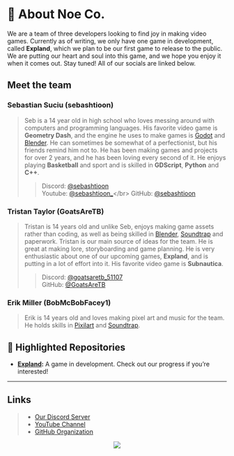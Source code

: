 # 📜 About Noe Co.
We are a team of three developers looking to find joy in making video games. Currently as of writing, we only have one game in development, called **Expland**, which we plan to be our first game to release to the public. We are putting our heart and soul into this game, and we hope you enjoy it when it comes out. Stay tuned! All of our socials are linked below.
## Meet the team
### Sebastian Suciu (sebashtioon)
>  Seb is a 14 year old in high school who loves messing around with computers and programming languages. His favorite video game is **Geometry Dash**, and the engine he uses to make games is [Godot](https://godotengine.org/) and [Blender](https://www.blender.org/). He can sometimes be somewhat of a perfectionist, but his friends remind him not to. He has been making games and projects for over 2 years, and he has been loving every second of it. He enjoys playing **Basketball** and sport and is skilled in **GDScript**, **Python** and **C++**.
> > Discord: [@sebashtioon](https://discord.com/users/1110329250306859018) </br>
> > Youtube: [@sebashtioon_](https://www.youtube.com/@sebashtioon_)</br>
> > GitHub: [@sebashtioon](https://github.com/sebashtioon)</br>
### Tristan Taylor (GoatsAreTB)
> Tristan is 14 years old and unlike Seb, enjoys making game assets rather than coding, as well as being skilled in [Blender](https://www.blender.org/), [Soundtrap](https://www.soundtrap.com/musicmakers) and paperwork. Tristan is our main source of ideas for the team. He is great at making lore, storyboarding and game planning. He is very enthusiastic about one of our upcoming games, **Expland**, and is putting in a lot of effort into it. His favorite video game is **Subnautica**.
> > Discord: [@goatsaretb_51107](https://discord.com/users/1188276399048503346)</br>
> > GitHub: [@GoatsAreTB](https://github.com/GoatsAreTB)</br>
### Erik Miller (BobMcBobFacey1)
> Erik is 14 years old and loves making pixel art and music for the team. He holds skills in [Pixilart](https://www.pixilart.com/) and [Soundtrap](https://www.soundtrap.com/musicmakers).

## 🌟 Highlighted Repositories

- **[Expland](https://github.com/NoeCoOfficial/Expland):** A game in development. Check out our progress if you’re interested!


---
## Links
> - [Our Discord Server](https://discord.gg/QNgcKCAJn3) </br>
> - [YouTube Channel](https://www.youtube.com/@noeco.official)</br>
> - [GitHub Organization](https://github.com/NoeCoOfficial)</br>
<p align="center">
     <img src="https://capsule-render.vercel.app/api?type=waving&color=gradient&height=100&section=footer"/>

</p>
